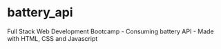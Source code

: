 # battery_api
Full Stack Web Development Bootcamp - Consuming battery API - Made with HTML, CSS and Javascript
